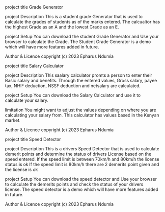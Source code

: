 project title Grade Generator

project Description This is a student grade Generator that is used to calculate the grades of students as of the marks entered. The calcualtor has the highest Grade as an A and the lowest Grade as an E.

project Setup You can download the student Grade Generator and Use your browser to calculate the Grade. The Student Grade Generator is a demo which will have more features added in future.

Author & Licence copyright (c) 2023 Epharus Ndumia

project title Salary Calculator

project Description This saalary calculator promts a person to enter their Basic salary and benefits. Through the entered values, Gross salary, payee tax, NHIF deduction, NSSF deduction and netsalary are calculated.

project Setup You can download the Salary Calculator and use it to calculate your salary.

limitation You might want to adjust the values depending on where you are calculating your salary from. This calculator has values based in the Kenyan market.

Author & Licence copyright (c) 2023 Epharus Ndumia

project title Speed Detector

project Description This is a drivers Speed Detector that is used to calculate demerit points and determine the status of drivers License based on the speed entered. If the speed limit is between 70km/h and 80km/h the license status is ok If the speed limit is 80km/h there are 2 demerits point given and the license is ok

project Setup You can download the speed detector and Use your browser to calculate the demerits points and check the status of your drivers license. The speed detector is a demo which will have more features added in future.

Author & Licence copyright (c) 2023 Epharus Ndumia
